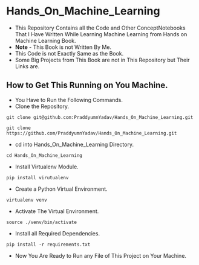 # Hands_On_Machine_Learning
- This Repository Contains all the Code and Other ConceptNotebooks That I Have Written While Learning Machine Learning from Hands on Machine Learning Book. 
- **Note** - This Book is not Written By Me.
- This Code is not Exactly Same as the Book.
- Some Big Projects from This Book are not in This Repository but Their Links are.
## How to Get This Running on You Machine.
- You Have to Run the Following Commands.
- Clone the Repository.
```
git clone git@github.com:PraddyumnYadav/Hands_On_Machine_Learning.git
```
```
git clone https://github.com/PraddyumnYadav/Hands_On_Machine_Learning.git
```
- cd into Hands_On_Machine_Learning Directory.
```
cd Hands_On_Machine_Learning
```
- Install Virtualenv Module.
```
pip install virutualenv
```
- Create a Python Virtual Environment.
```
virtualenv venv
```
- Activate The Virtual Environment.
```
source ./venv/bin/activate
```
- Install all Required Dependencies.
```
pip install -r requirements.txt
```
- Now You Are Ready to Run any File of This Project on Your Machine.